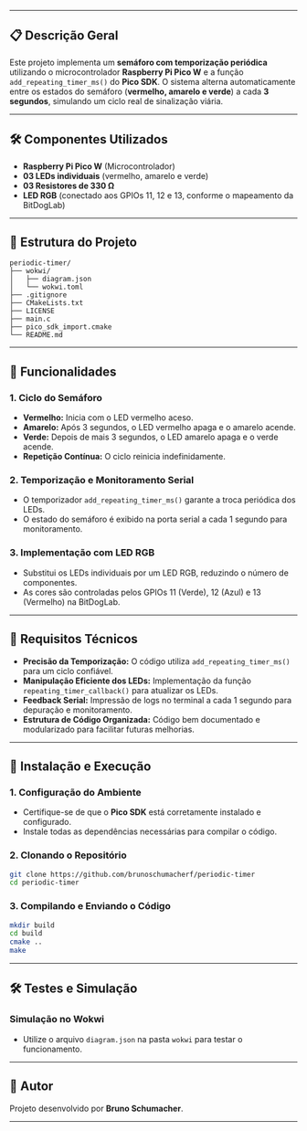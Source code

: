 
---

## 📋 Descrição Geral

Este projeto implementa um **semáforo com temporização periódica** utilizando o microcontrolador **Raspberry Pi Pico W** e a função `add_repeating_timer_ms()` do **Pico SDK**. O sistema alterna automaticamente entre os estados do semáforo (**vermelho, amarelo e verde**) a cada **3 segundos**, simulando um ciclo real de sinalização viária.



---

## 🛠 Componentes Utilizados

- **Raspberry Pi Pico W** (Microcontrolador)
- **03 LEDs individuais** (vermelho, amarelo e verde)
- **03 Resistores de 330 Ω**
- **LED RGB** (conectado aos GPIOs 11, 12 e 13, conforme o mapeamento da BitDogLab)

---

## 📂 Estrutura do Projeto

```plaintext
periodic-timer/
├── wokwi/
│   ├── diagram.json
│   └── wokwi.toml
├── .gitignore
├── CMakeLists.txt
├── LICENSE
├── main.c
├── pico_sdk_import.cmake
└── README.md
```

---

## 🚦 Funcionalidades

### 1. Ciclo do Semáforo
- **Vermelho:** Inicia com o LED vermelho aceso.
- **Amarelo:** Após 3 segundos, o LED vermelho apaga e o amarelo acende.
- **Verde:** Depois de mais 3 segundos, o LED amarelo apaga e o verde acende.
- **Repetição Contínua:** O ciclo reinicia indefinidamente.

### 2. Temporização e Monitoramento Serial
- O temporizador `add_repeating_timer_ms()` garante a troca periódica dos LEDs.
- O estado do semáforo é exibido na porta serial a cada 1 segundo para monitoramento.

### 3. Implementação com LED RGB
- Substitui os LEDs individuais por um LED RGB, reduzindo o número de componentes.
- As cores são controladas pelos GPIOs 11 (Verde), 12 (Azul) e 13 (Vermelho) na BitDogLab.

---

## 🔧 Requisitos Técnicos

- **Precisão da Temporização:** O código utiliza `add_repeating_timer_ms()` para um ciclo confiável.
- **Manipulação Eficiente dos LEDs:** Implementação da função `repeating_timer_callback()` para atualizar os LEDs.
- **Feedback Serial:** Impressão de logs no terminal a cada 1 segundo para depuração e monitoramento.
- **Estrutura de Código Organizada:** Código bem documentado e modularizado para facilitar futuras melhorias.

---

## 🚀 Instalação e Execução

### 1. Configuração do Ambiente
- Certifique-se de que o **Pico SDK** está corretamente instalado e configurado.
- Instale todas as dependências necessárias para compilar o código.

### 2. Clonando o Repositório

```bash
git clone https://github.com/brunoschumacherf/periodic-timer
cd periodic-timer
```

### 3. Compilando e Enviando o Código

```bash
mkdir build
cd build
cmake ..
make
```
---

## 🛠 Testes e Simulação

### Simulação no Wokwi
- Utilize o arquivo `diagram.json` na pasta `wokwi` para testar o funcionamento.

---

## 📝 Autor

Projeto desenvolvido por **Bruno Schumacher**.

---

